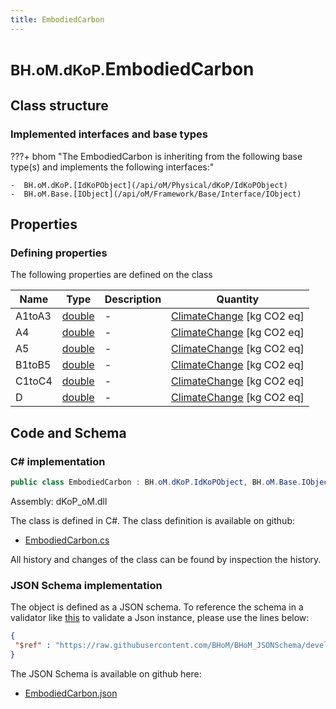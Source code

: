 ```yaml
---
title: EmbodiedCarbon
---
```


# <small>BH.oM.dKoP.</small>**EmbodiedCarbon**



## Class structure

### Implemented interfaces and base types

???+ bhom "The EmbodiedCarbon is inheriting from the following base type(s) and implements the following interfaces:"

    -  BH.oM.dKoP.[IdKoPObject](/api/oM/Physical/dKoP/IdKoPObject)
    -  BH.oM.Base.[IObject](/api/oM/Framework/Base/Interface/IObject)


## Properties



### Defining properties

The following properties are defined on the class

| Name             | Type             | Description      | Quantity         |
|------------------|------------------|------------------|------------------|
| A1toA3 | [double](https://learn.microsoft.com/en-us/dotnet/api/System.Double?view=netstandard-2.0) | - | [ClimateChange](/api/oM/Dimensional/Quantities/Attributes/ClimateChange) [kg CO2 eq] |
| A4 | [double](https://learn.microsoft.com/en-us/dotnet/api/System.Double?view=netstandard-2.0) | - | [ClimateChange](/api/oM/Dimensional/Quantities/Attributes/ClimateChange) [kg CO2 eq] |
| A5 | [double](https://learn.microsoft.com/en-us/dotnet/api/System.Double?view=netstandard-2.0) | - | [ClimateChange](/api/oM/Dimensional/Quantities/Attributes/ClimateChange) [kg CO2 eq] |
| B1toB5 | [double](https://learn.microsoft.com/en-us/dotnet/api/System.Double?view=netstandard-2.0) | - | [ClimateChange](/api/oM/Dimensional/Quantities/Attributes/ClimateChange) [kg CO2 eq] |
| C1toC4 | [double](https://learn.microsoft.com/en-us/dotnet/api/System.Double?view=netstandard-2.0) | - | [ClimateChange](/api/oM/Dimensional/Quantities/Attributes/ClimateChange) [kg CO2 eq] |
| D | [double](https://learn.microsoft.com/en-us/dotnet/api/System.Double?view=netstandard-2.0) | - | [ClimateChange](/api/oM/Dimensional/Quantities/Attributes/ClimateChange) [kg CO2 eq] |


## Code and Schema

### C# implementation

``` C# title="C#"
public class EmbodiedCarbon : BH.oM.dKoP.IdKoPObject, BH.oM.Base.IObject
```

Assembly: dKoP_oM.dll

The class is defined in C#. The class definition is available on github:

- [EmbodiedCarbon.cs](https://github.com/BHoM/dKoP_Toolkit/blob/develop/dKoP_oM/Perfomance\EmbodiedCarbon.cs)

All history and changes of the class can be found by inspection the history.
### JSON Schema implementation

The object is defined as a JSON schema. To reference the schema in a validator like [this](https://www.jsonschemavalidator.net/) to validate a Json instance, please use the lines below:

``` json title="JSON Schema"
{
 "$ref" : "https://raw.githubusercontent.com/BHoM/BHoM_JSONSchema/develop/dKoP_oM/EmbodiedCarbon.json"
}
```

The JSON Schema is available on github here:

- [EmbodiedCarbon.json](https://github.com/BHoM/BHoM_JSONSchema/blob/develop/dKoP_oM/EmbodiedCarbon.json)
